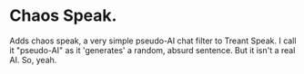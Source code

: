 # Chaos Speak.

Adds chaos speak, a very simple pseudo-AI chat filter to Treant Speak. I call it "pseudo-AI" as it 'generates' a random, absurd sentence. 
But it isn't a real AI. So, yeah.